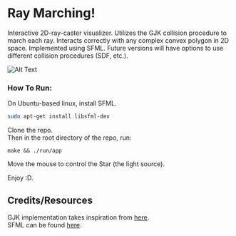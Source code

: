 # Ray Marching!

Interactive 2D-ray-caster visualizer. Utilizes the GJK collision procedure to march each ray. Interacts correctly with any complex convex polygon in 2D space. Implemented using SFML. Future versions will have options to use different collision procedures (SDF, etc.).

![Alt Text](https://github.com/brax-p/2D-Raytracer/blob/main/src/gifs/2D-RayTracing_Demonstration.gif "Demo")


### How To Run:
On Ubuntu-based linux, install SFML.

```bash
sudo apt-get install libsfml-dev
```
Clone the repo. \
Then in the root directory of the repo, run:

```base
make && ./run/app
```

Move the mouse to control the Star (the light source).

Enjoy :D.


## Credits/Resources

GJK implementation takes inspiration from [here](https://github.com/kroitor/gjk.c). <br /> SFML can be found [here](https://www.sfml-dev.org/).
